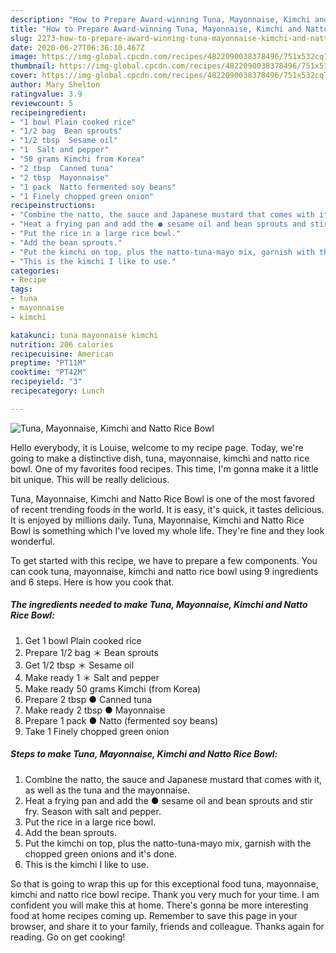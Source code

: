 ```yaml
---
description: "How to Prepare Award-winning Tuna, Mayonnaise, Kimchi and Natto Rice Bowl"
title: "How to Prepare Award-winning Tuna, Mayonnaise, Kimchi and Natto Rice Bowl"
slug: 2273-how-to-prepare-award-winning-tuna-mayonnaise-kimchi-and-natto-rice-bowl
date: 2020-06-27T06:36:10.467Z
image: https://img-global.cpcdn.com/recipes/4822090038378496/751x532cq70/tuna-mayonnaise-kimchi-and-natto-rice-bowl-recipe-main-photo.jpg
thumbnail: https://img-global.cpcdn.com/recipes/4822090038378496/751x532cq70/tuna-mayonnaise-kimchi-and-natto-rice-bowl-recipe-main-photo.jpg
cover: https://img-global.cpcdn.com/recipes/4822090038378496/751x532cq70/tuna-mayonnaise-kimchi-and-natto-rice-bowl-recipe-main-photo.jpg
author: Mary Shelton
ratingvalue: 3.9
reviewcount: 5
recipeingredient:
- "1 bowl Plain cooked rice"
- "1/2 bag  Bean sprouts"
- "1/2 tbsp  Sesame oil"
- "1  Salt and pepper"
- "50 grams Kimchi from Korea"
- "2 tbsp  Canned tuna"
- "2 tbsp  Mayonnaise"
- "1 pack  Natto fermented soy beans"
- "1 Finely chopped green onion"
recipeinstructions:
- "Combine the natto, the sauce and Japanese mustard that comes with it, as well as the tuna and the mayonnaise."
- "Heat a frying pan and add the ● sesame oil and bean sprouts and stir fry. Season with salt and pepper."
- "Put the rice in a large rice bowl."
- "Add the bean sprouts."
- "Put the kimchi on top, plus the natto-tuna-mayo mix, garnish with the chopped green onions and it&#39;s done."
- "This is the kimchi I like to use."
categories:
- Recipe
tags:
- tuna
- mayonnaise
- kimchi

katakunci: tuna mayonnaise kimchi 
nutrition: 206 calories
recipecuisine: American
preptime: "PT11M"
cooktime: "PT42M"
recipeyield: "3"
recipecategory: Lunch

---
```



![Tuna, Mayonnaise, Kimchi and Natto Rice Bowl](https://img-global.cpcdn.com/recipes/4822090038378496/751x532cq70/tuna-mayonnaise-kimchi-and-natto-rice-bowl-recipe-main-photo.jpg)

Hello everybody, it is Louise, welcome to my recipe page. Today, we're going to make a distinctive dish, tuna, mayonnaise, kimchi and natto rice bowl. One of my favorites food recipes. This time, I'm gonna make it a little bit unique. This will be really delicious.



Tuna, Mayonnaise, Kimchi and Natto Rice Bowl is one of the most favored of recent trending foods in the world. It is easy, it's quick, it tastes delicious. It is enjoyed by millions daily. Tuna, Mayonnaise, Kimchi and Natto Rice Bowl is something which I've loved my whole life. They're fine and they look wonderful.


To get started with this recipe, we have to prepare a few components. You can cook tuna, mayonnaise, kimchi and natto rice bowl using 9 ingredients and 6 steps. Here is how you cook that.

<!--inarticleads1-->

##### The ingredients needed to make Tuna, Mayonnaise, Kimchi and Natto Rice Bowl:

1. Get 1 bowl Plain cooked rice
1. Prepare 1/2 bag ＊ Bean sprouts
1. Get 1/2 tbsp ＊ Sesame oil
1. Make ready 1 ＊ Salt and pepper
1. Make ready 50 grams Kimchi (from Korea)
1. Prepare 2 tbsp ● Canned tuna
1. Make ready 2 tbsp ● Mayonnaise
1. Prepare 1 pack ● Natto (fermented soy beans)
1. Take 1 Finely chopped green onion




<!--inarticleads2-->

##### Steps to make Tuna, Mayonnaise, Kimchi and Natto Rice Bowl:

1. Combine the natto, the sauce and Japanese mustard that comes with it, as well as the tuna and the mayonnaise.
1. Heat a frying pan and add the ● sesame oil and bean sprouts and stir fry. Season with salt and pepper.
1. Put the rice in a large rice bowl.
1. Add the bean sprouts.
1. Put the kimchi on top, plus the natto-tuna-mayo mix, garnish with the chopped green onions and it&#39;s done.
1. This is the kimchi I like to use.




So that is going to wrap this up for this exceptional food tuna, mayonnaise, kimchi and natto rice bowl recipe. Thank you very much for your time. I am confident you will make this at home. There's gonna be more interesting food at home recipes coming up. Remember to save this page in your browser, and share it to your family, friends and colleague. Thanks again for reading. Go on get cooking!
